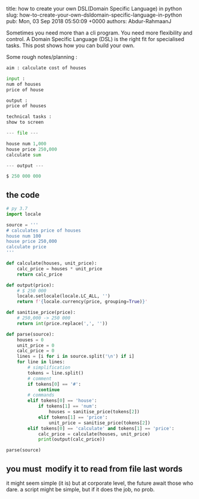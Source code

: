 title: how to create your own DSL(Domain Specific Language) in python
slug: how-to-create-your-own-dsldomain-specific-language-in-python
pub: Mon, 03 Sep 2018 05:50:09 +0000
authors: Abdur-RahmaanJ

Sometimes you need more than a cli program. You need more flexibility and control. A Domain Specific Language (DSL) is the right fit for specialised tasks. This post shows how you can build your own.

Some rough notes/planning :

```python
aim : calculate cost of houses

input :
num of houses
price of house

output :
price of houses

technical tasks :
show to screen

--- file ---

house num 1,000
house price 250,000
calculate sum

--- output ---

$ 250 000 000
```

the code
--------



```python
# py 3.7
import locale

source = '''
# calculates price of houses
house num 100
house price 250,000
calculate price
'''

def calculate(houses, unit_price):
    calc_price = houses * unit_price
    return calc_price

def output(price):
    # $ 250 000
    locale.setlocale(locale.LC_ALL, '')
    return f'{locale.currency(price, grouping=True)}'

def sanitise_price(price):
    # 250,000 -> 250 000
    return int(price.replace(',', ''))

def parse(source):
    houses = 0
    unit_price = 0
    calc_price = 0
    lines = [i for i in source.split('\n') if i]
    for line in lines:
        # simplification
        tokens = line.split()
        # comment
        if tokens[0] == '#':
            continue
        # commands
        elif tokens[0] == 'house':
            if tokens[1] == 'num':
                houses = sanitise_price(tokens[2])
            elif tokens[1] == 'price':
                unit_price = sanitise_price(tokens[2])
        elif tokens[0] == 'calculate' and tokens[1] == 'price':
            calc_price = calculate(houses, unit_price)
            print(output(calc_price))

parse(source)

```

you must  modify it to read from file
last words
----------


it might seem simple (it is) but at corporate level, the future await those who dare. a script might be simple, but if it does the job, no prob.
